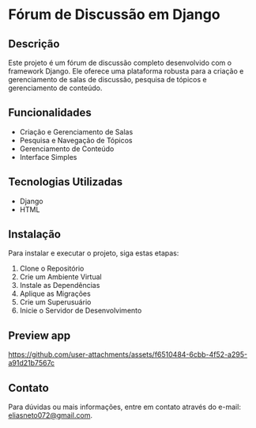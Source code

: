 # Fórum de Discussão em Django

## Descrição

Este projeto é um fórum de discussão completo desenvolvido com o framework Django. Ele oferece uma plataforma robusta para a criação e gerenciamento de salas de discussão, pesquisa de tópicos e gerenciamento de conteúdo.

## Funcionalidades

- Criação e Gerenciamento de Salas
- Pesquisa e Navegação de Tópicos
- Gerenciamento de Conteúdo
- Interface Simples

## Tecnologias Utilizadas

- Django
- HTML

## Instalação

Para instalar e executar o projeto, siga estas etapas:

1. Clone o Repositório
2. Crie um Ambiente Virtual
3. Instale as Dependências
4. Aplique as Migrações
5. Crie um Superusuário
6. Inicie o Servidor de Desenvolvimento

## Preview app
https://github.com/user-attachments/assets/f6510484-6cbb-4f52-a295-a91d21b7567c

## Contato
Para dúvidas ou mais informações, entre em contato através do e-mail: eliasneto072@gmail.com.


